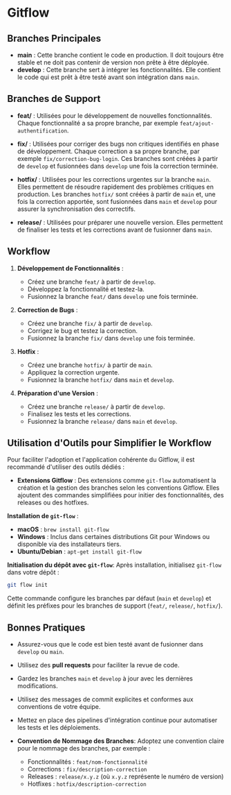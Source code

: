 # Gitflow

## Branches Principales

- **main** : Cette branche contient le code en production. Il doit toujours être stable et ne doit pas contenir de version non prête à être déployée.
- **develop** : Cette branche sert à intégrer les fonctionnalités. Elle contient le code qui est prêt à être testé avant son intégration dans `main`.

## Branches de Support

- **feat/** : Utilisées pour le développement de nouvelles fonctionnalités. Chaque fonctionnalité a sa propre branche, par exemple `feat/ajout-authentification`.
- **fix/** : Utilisées pour corriger des bugs non critiques identifiés en phase de développement. Chaque correction a sa propre branche, par exemple `fix/correction-bug-login`. Ces branches sont créées à partir de `develop` et fusionnées dans `develop` une fois la correction terminée.
- **hotfix/** : Utilisées pour les corrections urgentes sur la branche `main`. Elles permettent de résoudre rapidement des problèmes critiques en production. Les branches `hotfix/` sont créées à partir de `main` et, une fois la correction apportée, sont fusionnées dans `main` et `develop` pour assurer la synchronisation des correctifs.

- **release/** : Utilisées pour préparer une nouvelle version. Elles permettent de finaliser les tests et les corrections avant de fusionner dans `main`.

## Workflow

1. **Développement de Fonctionnalités** :
   - Créez une branche `feat/` à partir de `develop`.
   - Développez la fonctionnalité et testez-la.
   - Fusionnez la branche `feat/` dans `develop` une fois terminée.

2. **Correction de Bugs** :
   - Créez une branche `fix/` à partir de `develop`.
   - Corrigez le bug et testez la correction.
   - Fusionnez la branche `fix/` dans `develop` une fois terminée.

3. **Hotfix** :
   - Créez une branche `hotfix/` à partir de `main`.
   - Appliquez la correction urgente.
   - Fusionnez la branche `hotfix/` dans `main` et `develop`.

4. **Préparation d'une Version** :
   - Créez une branche `release/` à partir de `develop`.
   - Finalisez les tests et les corrections.
   - Fusionnez la branche `release/` dans `main` et `develop`.

## Utilisation d'Outils pour Simplifier le Workflow

Pour faciliter l'adoption et l'application cohérente du Gitflow, il est recommandé d'utiliser des outils dédiés :

- **Extensions Gitflow** : Des extensions comme `git-flow` automatisent la création et la gestion des branches selon les conventions Gitflow. Elles ajoutent des commandes simplifiées pour initier des fonctionnalités, des releases ou des hotfixes.

**Installation de `git-flow`** :
- **macOS** : `brew install git-flow`
- **Windows** : Inclus dans certaines distributions Git pour Windows ou disponible via des installateurs tiers.
- **Ubuntu/Debian** : `apt-get install git-flow`

**Initialisation du dépôt avec `git-flow`**:
Après installation, initialisez `git-flow` dans votre dépôt :

```bash
git flow init
```

Cette commande configure les branches par défaut (`main` et `develop`) et définit les préfixes pour les branches de support (`feat/`, `release/`, `hotfix/`).

## Bonnes Pratiques

- Assurez-vous que le code est bien testé avant de fusionner dans `develop` ou `main`.
- Utilisez des **pull requests** pour faciliter la revue de code.
- Gardez les branches `main` et `develop` à jour avec les dernières modifications.
- Utilisez des messages de commit explicites et conformes aux conventions de votre équipe.
- Mettez en place des pipelines d'intégration continue pour automatiser les tests et les déploiements.

- **Convention de Nommage des Branches**:
    Adoptez une convention claire pour le nommage des branches, par exemple :
    - Fonctionnalités : `feat/nom-fonctionnalité`
    - Corrections : `fix/description-correction`
    - Releases : `release/x.y.z` (où `x.y.z` représente le numéro de version)
    - Hotfixes : `hotfix/description-correction`

